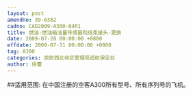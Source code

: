 ```yaml
---
layout: post
amendno: 39-6382
cadno: CAD2009-A300-04R1
title: 燃油-燃油箱油量传感器和线束接头-更换
date: 2009-07-28 00:00:00 +0800
effdate: 2009-07-31 00:00:00 +0800
tag: A300
categories: 民航西北地区管理局适航审定处
author: 徐蕾
---
```


##适用范围:
在中国注册的空客A300所有型号、所有序列号的飞机。

